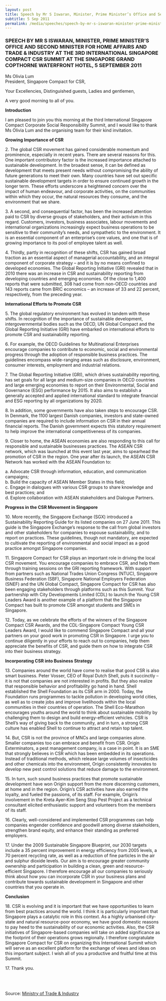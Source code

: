 ```yaml
---
layout: post
title: Speech by Mr S Iswaran, Minister, Prime Minister’s Office and Second Minister for Home Affairs and Trade & Industry at the 3rd International Singapore Compact CSR Summit at the Singapore Grand Copthorne Waterfront Hotel, 5 September 2011
subtitle: 5 Sep 2011
permalink: /media/speeches/speech-by-mr-s-iswaran-minister-prime-minister-s-office-and-second-minister-for-home-affairs-and-trade-industry-at-the-3rd-international-singapore-compact
---
```


### SPEECH BY MR S ISWARAN, MINISTER, PRIME MINISTER’S OFFICE AND SECOND MINISTER FOR HOME AFFAIRS AND TRADE & INDUSTRY AT THE 3RD INTERNATIONAL SINGAPORE COMPACT CSR SUMMIT AT THE SINGAPORE GRAND COPTHORNE WATERFRONT HOTEL, 5 SEPTEMBER 2011

Ms Olivia Lum  
President, Singapore Compact for CSR,

Your Excellencies, Distinguished guests, Ladies and gentlemen,

A very good morning to all of you.

**Introduction**

I am pleased to join you this morning at the third International Singapore Compact Corporate Social Responsibility Summit, and I would like to thank Ms Olivia Lum and the organising team for their kind invitation.

**Growing Importance of CSR**

2.&nbsp;The global CSR movement has gained considerable momentum and prominence, especially in recent years.  There are several reasons for this.  One important contributory factor is the increased importance attached to sustainable development.  In the broadest sense, it can be defined as development that meets present needs without compromising the ability of future generations to meet their own.  Many countries have set out specific sustainable development targets in order to ensure continued growth in the longer term.  These efforts underscore a heightened concern over the impact of human endeavour, and corporate activities, on the communities within which they occur, the natural resources they consume, and the environment that we share. 

3.&nbsp;A second, and consequential factor, has been the increased attention paid to CSR by diverse groups of stakeholders, and their activism in this regard.  Customers, investors, business associates, labour movements and international organizations increasingly expect business operations to be sensitive to their community’s needs, and sympathetic to the environment.  It is an essential component of an enterprise’s core values, and one that is of growing importance to its pool of employee talent as well.  

4.&nbsp;Thirdly, partly in recognition of these shifts, CSR has gained broad traction as an essential aspect of managerial accountability, and an integral component of corporate strategy – and it is by no means confined to developed economies.  The Global Reporting Initiative (GRI) revealed that in 2010 there was an increase in CSR and sustainability reporting from developing countries and emerging economies.  Of the close to 1,400 reports that were submitted, 308 had come from non-OECD countries and 143 reports came from BRIC economics – an increase of 33 and 22 percent, respectively, from the preceding year.

**International Efforts to Promote CSR**

5.&nbsp;The global regulatory environment has evolved in tandem with these shifts.  In recognition of the importance of sustainable development, intergovernmental bodies such as the OECD, UN Global Compact and the Global Reporting Initiative (GRI) have embarked on international efforts to promote CSR and sustainability reporting.

6.&nbsp;For example, the OECD Guidelines for Multinational Enterprises encourage companies to contribute to economic, social and environmental progress through the adoption of responsible business practices.  The guidelines encompass wide-ranging areas such as disclosure, environment, consumer interests, employment and industrial relations.

7.&nbsp;The Global Reporting Initiative (GRI), which drives sustainability reporting, has set goals for all large and medium-size companies in OECD countries and large emerging economies to report on their Environmental, Social and Governance (ESG) performance by 2015.  It also aims to establish a generally accepted and applied international standard to integrate financial and ESG reporting by all organizations by 2020.

8.&nbsp;In addition, some governments have also taken steps to encourage CSR.  In Denmark, the 1100 largest Danish companies, investors and state-owned companies are required to include information on CSR in their annual financial reports.  The Danish government expects this statutory requirement to help improve the international competitiveness of its companies.

9.&nbsp;Closer to home, the ASEAN economies are also responding to this call for responsible and sustainable businesses practices.  The ASEAN CSR network, which was launched at this event last year, aims to spearhead the promotion of CSR in the region.  One year after its launch, the ASEAN CSR Network has worked with the ASEAN Foundation to:

a.&nbsp;Advocate CSR through information, education, and communication campaigns;  
b.&nbsp;Build the capacity of ASEAN Member States in this field;  
c.&nbsp;Engage in dialogues with various CSR groups to share knowledge and best practices; and  
d.&nbsp;Explore collaboration with ASEAN stakeholders and Dialogue Partners.


**Progress in the CSR Movement in Singapore**

10.&nbsp;More recently, the Singapore Exchange (SGX) introduced a Sustainability Reporting Guide for its listed companies on 27 June 2011.  This guide is the Singapore Exchange’s response to the call from global investors and other stakeholders for companies to espouse sustainability, and to report on practices.  These guidelines, though not mandatory, are expected to cultivate the reporting of environmental and social impact as a good practice amongst Singapore companies.

11.&nbsp;Singapore Compact for CSR plays an important role in driving the local CSR movement.  You encourage companies to embrace CSR, and help them through training sessions on the GRI reporting framework.  With support from partners such as National Trades Union Congress (NTUC), Singapore Business Federation (SBF), Singapore National Employers Federation (SNEF) and the UN Global Compact, Singapore Compact for CSR has also been engaging stakeholders through platforms such as this Summit.  Your partnership with City Developments Limited (CDL) to launch the Young CSR Leaders Award is another example of a platform that the Singapore Compact has built to promote CSR amongst students and SMEs in Singapore.

12.&nbsp;Today, as we celebrate the efforts of the winners of the Singapore Compact CSR Awards, and the CDL-Singapore Compact Young CSR Leaders Award, I would like to commend Singapore Compact and all your partners on your good work in promoting CSR in Singapore.  I urge you to continue diligently in your efforts to reach out to companies, help them appreciate the benefits of CSR, and guide them on how to integrate CSR into their business strategy.  

**Incorporating CSR into Business Strategy**

13.&nbsp;Companies around the world have come to realise that good CSR is also smart business.  Peter Vosser, CEO of Royal Dutch Shell, puts it succinctly – it is not that companies are not interested in profits.  But they also realize that responsible behavior and profitability go hand in hand.  Shell established the Shell Foundation as its CSR arm in 2000.  Today, the Foundation runs programmes to tackle pollution in developing world cities, as well as to create jobs and improve livelihoods within the local communities in their countries of operation.  The Shell Eco-Marathon encourages youths around the world to think about sustainable mobility by challenging them to design and build energy-efficient vehicles.  CSR is Shell’s way of giving back to the community, and in turn, a strong CSR culture has enabled Shell to continue to attract and retain top talent.

14.&nbsp;But, CSR is not the province of MNCs and large companies alone.  Smaller companies too can embrace and benefit from CSR.  Origin Exterminators, a pest management company, is a case in point.  It is an SME that strongly believes in CSR which has been embedded in its operations.  Instead of traditional methods, which release large volumes of insecticides and other chemicals into the environment, Origin consistently innovates to develop new pest control solutions that reduce damage to the environment.

15.&nbsp;In turn, such sound business practices that promote sustainable development have won Origin support from the more discerning customers, at home and in the region. Origin’s CSR activities have also earned the loyalty, and fueled the passions, of its staff.  For example, Origin’s involvement in the Kreta Ayer-Kim Seng Stop Pest Project as a technical consultant elicited enthusiastic support and volunteers from the members of its staff. 

16.&nbsp;Clearly, well-considered and implemented CSR programmes can help companies engender confidence and goodwill among diverse stakeholders, strengthen brand equity, and enhance their standing as preferred employers.

17.&nbsp;Under the 2009 Sustainable Singapore Blueprint, our 2030 targets include a 35 percent improvement in energy efficiency from 2005 levels, a 70 percent recycling rate, as well as a reduction of fine particles in the air and sulphur dioxide levels.  Our aim is to encourage greater community ownership and participation in building a clean, green and resource-efficient Singapore.  I therefore encourage all our companies to seriously think about how you can incorporate CSR in your business plans and contribute towards sustainable development in Singapore and other countries that you operate in.

**Conclusion**

18.&nbsp;CSR is evolving and it is important that we have opportunities to learn from best practices around the world.  I think it is particularly important that Singapore plays a catalytic role in this context.  As a highly urbanised city-state and natural resource-poor economy, we have good domestic reasons to pay heed to the sustainability of our economic activities.  Also, the CSR initiatives of Singapore-based companies will take on added significance as the footprint of their operations grows regionally. I therefore congratulate Singapore Compact for CSR on organizing this International Summit which will serve as an excellent platform for the exchange of views and ideas on this important subject.  I wish all of you a productive and fruitful time at this Summit.

17.&nbsp;Thank you.  
<br><br><br>



Source: [<a href="https://www.mti.gov.sg/" target="_blank">Ministry of Trade & Industry</a>](https://www.mti.gov.sg/)
